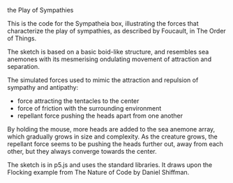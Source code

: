 the Play of Sympathies

This is the code for the Sympatheia box, illustrating the forces that characterize the play of sympathies, as described by Foucault, in The Order of Things. 

The sketch is based on a basic boid-like structure, and resembles sea anemones with its mesmerising ondulating movement of attraction and separation.  

The simulated forces used to mimic the attraction and repulsion of sympathy and antipathy:
 - force attracting the tentacles to the center 
 - force of friction with the surrounding environment
 - repellant force pushing the heads apart from one another 

By holding the mouse, more heads are added to the sea anemone array, which gradually grows in size and complexity. As the creature grows, the repellant force seems to be pushing the heads further out, away from each other, but they always converge towards the center.

The sketch is in p5.js and uses the standard libraries. It draws upon the Flocking example from The Nature of Code by Daniel Shiffman.

